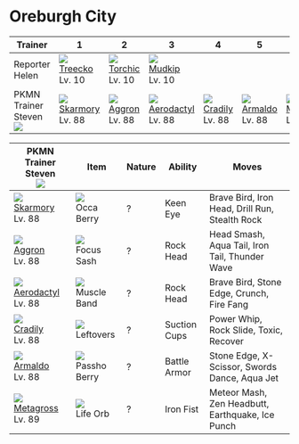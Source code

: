 # Oreburgh City

Trainer                            | 1                                  | 2                                 | 3                                    | 4                                 | 5                                 | 6                                   | 
---                                | ---                                | ---                               | ---                                  | ---                               | ---                               | ---                                 | 
Reporter Helen                     | ![][252]<br> [Treecko]<br> Lv. 10  | ![][255]<br> [Torchic]<br> Lv. 10 | ![][258]<br> [Mudkip]<br> Lv. 10     | &nbsp;                            | &nbsp;                            | &nbsp;                              | 
PKMN Trainer Steven<br>![][steven] | ![][227]<br> [Skarmory]<br> Lv. 88 | ![][306]<br> [Aggron]<br> Lv. 88  | ![][142]<br> [Aerodactyl]<br> Lv. 88 | ![][346]<br> [Cradily]<br> Lv. 88 | ![][348]<br> [Armaldo]<br> Lv. 88 | ![][376]<br> [Metagross]<br> Lv. 89 | 


PKMN Trainer Steven<br>![][steven]   | Item                               | Nature | Ability      | Moves                                            | 
---                                  | ---                                | ---    | ---          | ---                                              | 
![][227]<br> [Skarmory]<br> Lv. 88   | ![][occa-berry]<br> Occa Berry     | ?      | Keen Eye     | Brave Bird, Iron Head, Drill Run, Stealth Rock   | 
![][306]<br> [Aggron]<br> Lv. 88     | ![][focus-sash]<br> Focus Sash     | ?      | Rock Head    | Head Smash, Aqua Tail, Iron Tail, Thunder Wave   | 
![][142]<br> [Aerodactyl]<br> Lv. 88 | ![][muscle-band]<br> Muscle Band   | ?      | Rock Head    | Brave Bird, Stone Edge, Crunch, Fire Fang        | 
![][346]<br> [Cradily]<br> Lv. 88    | ![][leftovers]<br> Leftovers       | ?      | Suction Cups | Power Whip, Rock Slide, Toxic, Recover           | 
![][348]<br> [Armaldo]<br> Lv. 88    | ![][passho-berry]<br> Passho Berry | ?      | Battle Armor | Stone Edge, X-Scissor, Swords Dance, Aqua Jet    | 
![][376]<br> [Metagross]<br> Lv. 89  | ![][life-orb]<br> Life Orb         | ?      | Iron Fist    | Meteor Mash, Zen Headbutt, Earthquake, Ice Punch | 

[Aerodactyl]: ../../pokemon_changes/142/
[Skarmory]: ../../pokemon_changes/227/
[Treecko]: ../../pokemon_changes/252/
[Torchic]: ../../pokemon_changes/255/
[Mudkip]: ../../pokemon_changes/258/
[Aggron]: ../../pokemon_changes/306/
[Cradily]: ../../pokemon_changes/346/
[Armaldo]: ../../pokemon_changes/348/
[Metagross]: ../../pokemon_changes/376/
[focus-sash]: ../img/items/focus-sash.png
[leftovers]: ../img/items/leftovers.png
[life-orb]: ../img/items/life-orb.png
[muscle-band]: ../img/items/muscle-band.png
[occa-berry]: ../img/items/occa-berry.png
[passho-berry]: ../img/items/passho-berry.png
[142]: ../img/pokemon/142.png
[227]: ../img/pokemon/227.png
[252]: ../img/pokemon/252.png
[255]: ../img/pokemon/255.png
[258]: ../img/pokemon/258.png
[306]: ../img/pokemon/306.png
[346]: ../img/pokemon/346.png
[348]: ../img/pokemon/348.png
[376]: ../img/pokemon/376.png
[steven]: ../img/trainer/steven.png
